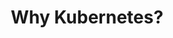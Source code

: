 ---
type: "module"
title: "Why Kubernetes?"
description: "Kubernetes is a powerful platform for managing containerized applications at scale. This section explores the reasons why Kubernetes has become the de facto standard for container orchestration, its benefits, and how it can help streamline application deployment and management."
banner: "images/exoscale-icon.svg"
weight: 2
tags: [kubernetes, containers, orchestration]
level: "beginner"
categories: [exoscale,kubernetes]
---